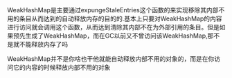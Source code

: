 WeakHashMap是主要通过expungeStaleEntries这个函数的来实现移除其内部不用的条目从而达到的自动释放内存的目的的.基本上只要对WeakHashMap的内容进行访问就会调用这个函数，从而达到清除其内部不在为外部引用的条目。但是如果预先生成了WeakHashMap，而在GC以前又不曾访问该WeakHashMap,那不是就不能释放内存了吗



WeakHashMap并不是你啥也干他就能自动释放内部不用的对象的，而是在你访问它的内容的时候释放内部不用的对象
